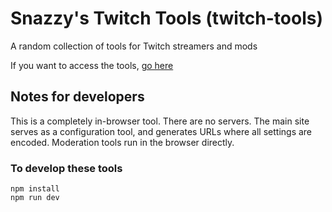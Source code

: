 # Snazzy's Twitch Tools (twitch-tools)

A random collection of tools for Twitch streamers and mods

If you want to access the tools, [go here](https://snazzyfox.github.io/twitch-tools)

## Notes for developers

This is a completely in-browser tool. There are no servers. The main site serves as a configuration tool, and generates URLs where all settings are encoded. Moderation tools run in the browser directly.

### To develop these tools

```
npm install
npm run dev
```
